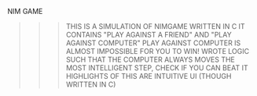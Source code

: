 NIM GAME

>>> THIS IS A SIMULATION OF NIMGAME WRITTEN IN C
>>> IT CONTAINS "PLAY AGAINST A FRIEND" AND "PLAY AGAINST COMPUTER"
>>> PLAY AGAINST COMPUTER IS ALMOST IMPOSSIBLE FOR YOU TO WIN!
>>> WROTE LOGIC SUCH THAT THE COMPUTER ALWAYS MOVES THE MOST INTELLIGENT STEP, CHECK IF YOU CAN BEAT IT
>>> HIGHLIGHTS OF THIS ARE INTUITIVE UI (THOUGH WRITTEN IN C)
